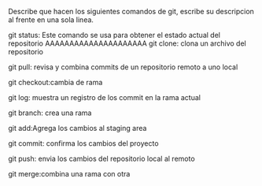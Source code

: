 Describe que hacen los siguientes comandos de git, escribe su descripcion al frente en una sola linea.

git status: Este comando se usa para obtener el estado actual del repositorio
AAAAAAAAAAAAAAAAAAAAA
git clone: clona un archivo del repositorio

git pull: revisa y combina commits de un repositorio remoto a uno local

git checkout:cambia de rama 

git log: muestra un registro de los commit en la rama actual 

git branch: crea una rama

git add:Agrega los cambios al staging area

git commit: confirma los cambios del proyecto 

git push: envia los cambios del repositorio local al remoto

git merge:combina una rama con otra 
